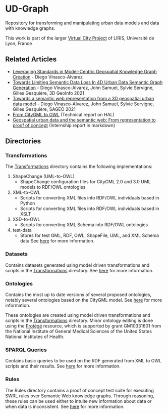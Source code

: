 # UD-Graph
Repository for transforming and manipulating urban data models and data with knowledge graphs.

This work is part of the larger [Virtual City Project](https://projet.liris.cnrs.fr/vcity/) of LIRIS, Université de Lyon, France

## Related Articles
- [Leveraging Standards in Model-Centric Geospatial Knowledge Graph Creation](https://hal.archives-ouvertes.fr/hal-03693607) - Diego Vinasco-Alvarez
- [Towards Limiting Semantic Data Loss In 4D Urban Data Semantic Graph Generation](https://hal.archives-ouvertes.fr/hal-03375084v1) - Diego Vinasco-Alvarez, John Samuel, Sylvie Servigne, Gilles Gesquière, 3D GeoInfo 2021
- [Towards a semantic web representation from a 3D geospatial urban data model](https://hal.archives-ouvertes.fr/hal-03240567v1) - Diego Vinasco-Alvarez, John Samuel, Sylvie Servigne, Gilles Gesquière, SAGEO 2021
- [From CityGML to OWL](https://hal.archives-ouvertes.fr/hal-02948955) (Technical report on HAL)
- [Geospatial urban data and the semantic web: From representation to proof of concept](https://github.com/VCityTeam/UD-Graph/blob/master/Internship/Masters%20report.md) (Internship report in markdown)

## Directories
### Transformations
The [Transformations](./Transformations) directory contains the following implementations:
1. ShapeChange (UML-to-OWL)
   * ShapeChange configuration files for CityGML 2.0 and 3.0 UML models to RDF/OWL ontologies
2. XML-to-OWL
   * Scripts for converting XML files into RDF/OWL individuals based in Python
   * Scripts for converting XML files into RDF/OWL individuals based in XSLT
3. XSD-to-OWL
   * Scripts for converting XML Schema into RDF/OWL ontologies
4. test-data
   * Stores for test GML, RDF, OWL, ShapeFile, UML, and XML Schema data
See [here](./Transformations/Readme.md) for more information.

### Datasets
Contains datasets generated using model driven transformations and scripts in the [Transformations](./Transformations) directory.
See [here](./Datasets/Readme.md) for more information.

### Ontologies
Contains the most up to date versions of several proposed ontologies, notably several ontologies based on the CityGML model.
See [here](./Ontologies/Readme.md) for more information.

These ontologies are created using model driven transformations and scripts in the [Transformations](./Transformations) directory. Minor ontology editing is done using the [Protégé](https://protege.stanford.edu/) resource, which is supported by grant GM10331601 from the National Institute of General Medical Sciences of the United States National Institutes of Health.

### SPARQL Queries
Contains basic queries to be used on the RDF generated from XML to OWL scripts and their results.
See [here](./SPARQL_Queries/Readme.md) for more information.

### Rules
The Rules directory contains a proof of concept test suite for executing SWRL rules over Semantic Web knowledge graphs. Through reasoning, these rules can be used either to intuite new information about data or when data is inconsistent.
See [here](./rules/Readme.md) for more information.
